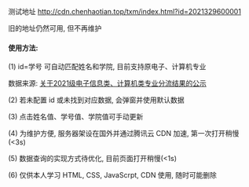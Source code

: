 测试地址 http://cdn.chenhaotian.top/txm/index.html?id=2021329600001 

旧的地址仍然可用, 但不再维护

#### 使用方法:

(1) id=学号 可自动匹配姓名和学院, 目前支持原电子、计算机专业

数据来源: [关于2021级电子信息类、计算机类专业分流结果的公示](https://scst.zstu.edu.cn/info/1206/3969.htm)

(2) 若未配置 id 或未找到对应数据, 会弹窗并使用默认数据

(3) 点击姓名值、学号值、学院值可手动更新

(4) 为维护方便, 服务器架设在国外并通过腾讯云 CDN 加速, 第一次打开稍慢(<3s)

(5) 数据查询的实现方式待优化, 目前页面打开稍慢(<1s)

(6) 仅供本人学习 HTML, CSS, JavaScrpt, CDN 使用, 随时可能删除
